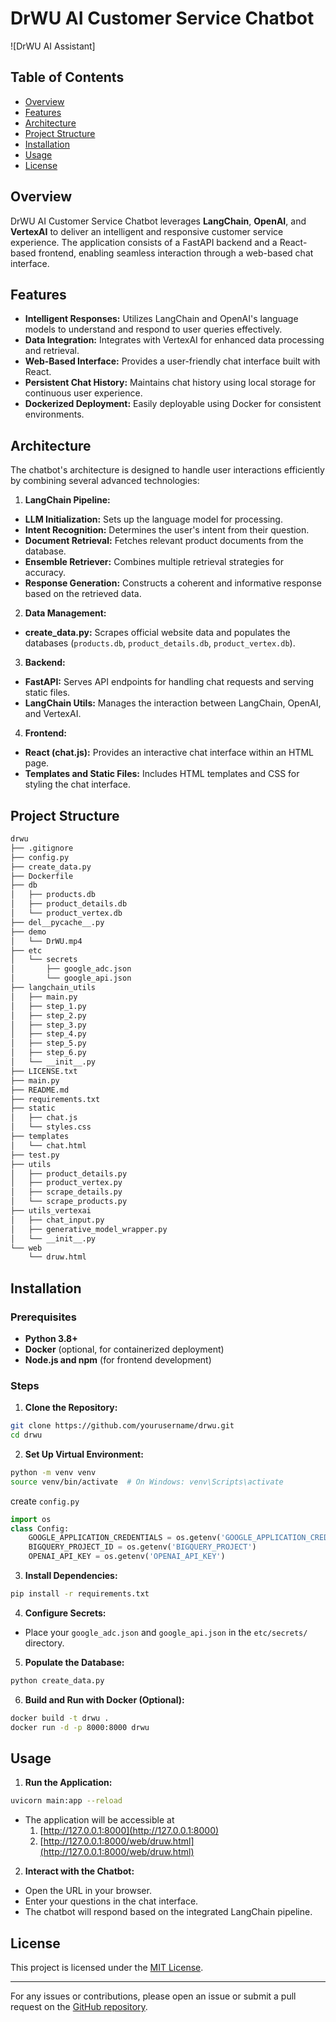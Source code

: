 # DrWU AI Customer Service Chatbot

![DrWU AI Assistant]

## Table of Contents

- [Overview](#overview)
- [Features](#features)
- [Architecture](#architecture)
- [Project Structure](#project-structure)
- [Installation](#installation)
- [Usage](#usage)
- [License](#license)

## Overview

DrWU AI Customer Service Chatbot leverages **LangChain**, **OpenAI**, and **VertexAI** to deliver an intelligent and responsive customer service experience. The application consists of a FastAPI backend and a React-based frontend, enabling seamless interaction through a web-based chat interface.

## Features

- **Intelligent Responses:** Utilizes LangChain and OpenAI's language models to understand and respond to user queries effectively.
- **Data Integration:** Integrates with VertexAI for enhanced data processing and retrieval.
- **Web-Based Interface:** Provides a user-friendly chat interface built with React.
- **Persistent Chat History:** Maintains chat history using local storage for continuous user experience.
- **Dockerized Deployment:** Easily deployable using Docker for consistent environments.

## Architecture

The chatbot's architecture is designed to handle user interactions efficiently by combining several advanced technologies:

1. **LangChain Pipeline:**

- **LLM Initialization:** Sets up the language model for processing.
- **Intent Recognition:** Determines the user's intent from their question.
- **Document Retrieval:** Fetches relevant product documents from the database.
- **Ensemble Retriever:** Combines multiple retrieval strategies for accuracy.
- **Response Generation:** Constructs a coherent and informative response based on the retrieved data.

2. **Data Management:**

- **create_data.py:** Scrapes official website data and populates the databases (`products.db`, `product_details.db`, `product_vertex.db`).

3. **Backend:**

- **FastAPI:** Serves API endpoints for handling chat requests and serving static files.
- **LangChain Utils:** Manages the interaction between LangChain, OpenAI, and VertexAI.

4. **Frontend:**

- **React (chat.js):** Provides an interactive chat interface within an HTML page.
- **Templates and Static Files:** Includes HTML templates and CSS for styling the chat interface.

## Project Structure

```bash
drwu
├── .gitignore
├── config.py
├── create_data.py
├── Dockerfile
├── db
│   ├── products.db
│   ├── product_details.db
│   └── product_vertex.db
├── del__pycache__.py
├── demo
│   └── DrWU.mp4
├── etc
│   └── secrets
│       ├── google_adc.json
│       └── google_api.json
├── langchain_utils
│   ├── main.py
│   ├── step_1.py
│   ├── step_2.py
│   ├── step_3.py
│   ├── step_4.py
│   ├── step_5.py
│   ├── step_6.py
│   └── __init__.py
├── LICENSE.txt
├── main.py
├── README.md
├── requirements.txt
├── static
│   ├── chat.js
│   └── styles.css
├── templates
│   └── chat.html
├── test.py
├── utils
│   ├── product_details.py
│   ├── product_vertex.py
│   ├── scrape_details.py
│   └── scrape_products.py
├── utils_vertexai
│   ├── chat_input.py
│   ├── generative_model_wrapper.py
│   └── __init__.py
└── web
    └── druw.html
```

## Installation

### Prerequisites

- **Python 3.8+**
- **Docker** (optional, for containerized deployment)
- **Node.js and npm** (for frontend development)

### Steps

1. **Clone the Repository:**

```bash
git clone https://github.com/yourusername/drwu.git
cd drwu
```

2. **Set Up Virtual Environment:**

```bash
python -m venv venv
source venv/bin/activate  # On Windows: venv\Scripts\activate
```

create `config.py`
```python
import os
class Config:
    GOOGLE_APPLICATION_CREDENTIALS = os.getenv('GOOGLE_APPLICATION_CREDENTIALS')
    BIGQUERY_PROJECT_ID = os.getenv('BIGQUERY_PROJECT')
    OPENAI_API_KEY = os.getenv('OPENAI_API_KEY')
```

3. **Install Dependencies:**

```bash
pip install -r requirements.txt
```

4. **Configure Secrets:**

- Place your `google_adc.json` and `google_api.json` in the `etc/secrets/` directory.

5. **Populate the Database:**

```bash
python create_data.py
```

6. **Build and Run with Docker (Optional):**

```bash
docker build -t drwu .
docker run -d -p 8000:8000 drwu
```

## Usage

1. **Run the Application:**

```bash
uvicorn main:app --reload
```

- The application will be accessible at 
    1. [http://127.0.0.1:8000](http://127.0.0.1:8000)
    2. [http://127.0.0.1:8000/web/druw.html](http://127.0.0.1:8000/web/druw.html)

2. **Interact with the Chatbot:**

- Open the URL in your browser.
- Enter your questions in the chat interface.
- The chatbot will respond based on the integrated LangChain pipeline.

## License

This project is licensed under the [MIT License](LICENSE.txt).

---

For any issues or contributions, please open an issue or submit a pull request on the [GitHub repository](https://github.com/NyannNya/drwu).

